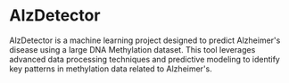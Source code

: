 # AlzDetector

AlzDetector is a machine learning project designed to predict Alzheimer's disease using a large DNA Methylation dataset. This tool leverages advanced data processing techniques and predictive modeling to identify key patterns in methylation data related to Alzheimer's.

